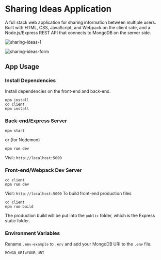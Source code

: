 # Sharing Ideas Application
A full stack web application for sharing information between multiple users. Built with HTML, CSS, JavaScript, and Webpack on the client side, and a Node.js/Express REST API that connects to MongoDB on the server side.

![sharing-ideas-1](https://github.com/sidneyshafer/sharing-ideas-app/assets/66838571/fa1f6abb-2937-4698-9379-2b0d6ac20eb8)

![sharing-ideas-form](https://github.com/sidneyshafer/sharing-ideas-app/assets/66838571/4a437e3d-9891-4681-92b4-773ded5eafa0)

## App Usage

### Install Dependencies
Install dependencies on the front-end and back-end.
```
npm install
cd client
npm install
```

### Back-end/Express Server
```
npm start
```
or (for Nodemon)
```
npm run dev
```
Visit: `http://localhost:5000`

### Front-end/Webpack Dev Server
```
cd client
npm run dev
```
Visit: `http://localhost:5000`
To build front-end production files
```
cd client
npm run build
```
The production build will be put into the `public` folder, which is the Express static folder.

### Environment Variables
Rename `.env-example` to `.env` and add your MongoDB URI to the `.env` file.
```
MONGO_URI=YOUR_URI
```
